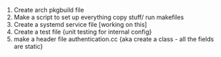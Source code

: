 1. Create arch pkgbuild file
2. Make a script to set up everything copy stuff/ run makefiles
3. Create a systemd service file [working on this]
4. Create a test file {unit testing for internal config}
5. make a header file authentication.cc {aka create a class - all the fields are static}
